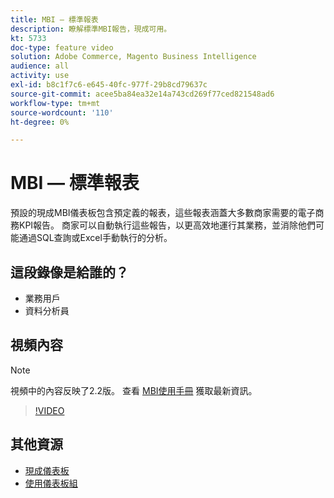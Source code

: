 ```yaml
---
title: MBI — 標準報表
description: 瞭解標準MBI報告，現成可用。
kt: 5733
doc-type: feature video
solution: Adobe Commerce, Magento Business Intelligence
audience: all
activity: use
exl-id: b8c1f7c6-e645-40fc-977f-29b8cd79637c
source-git-commit: acee5ba84ea32e14a743cd269f77ced821548ad6
workflow-type: tm+mt
source-wordcount: '110'
ht-degree: 0%

---
```


# MBI — 標準報表

預設的現成MBI儀表板包含預定義的報表，這些報表涵蓋大多數商家需要的電子商務KPI報告。 商家可以自動執行這些報告，以更高效地運行其業務，並消除他們可能通過SQL查詢或Excel手動執行的分析。

## 這段錄像是給誰的？

- 業務用戶
- 資料分析員

## 視頻內容

>[!NOTE]
>
>視頻中的內容反映了2.2版。 查看 [MBI使用手冊](https://docs.magento.com/mbi/) 獲取最新資訊。

>[!VIDEO](https://video.tv.adobe.com/v/35987?quality=12&learn=on)

## 其他資源

- [現成儀表板](https://docs.magento.com/mbi/data-user/dashboards/dashboards-pro.html)
- [使用儀表板組](https://docs.magento.com/mbi/data-user/dashboards/using-dashboard-groups.html)
